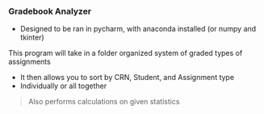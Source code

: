 ### Gradebook Analyzer

* Designed to be ran in pycharm, with anaconda installed (or numpy and tkinter)

This program will take in a folder organized system
of graded types of assignments

* It then allows you to sort by CRN, Student, and Assignment type
* Individually or all together

> Also performs calculations on given statistics